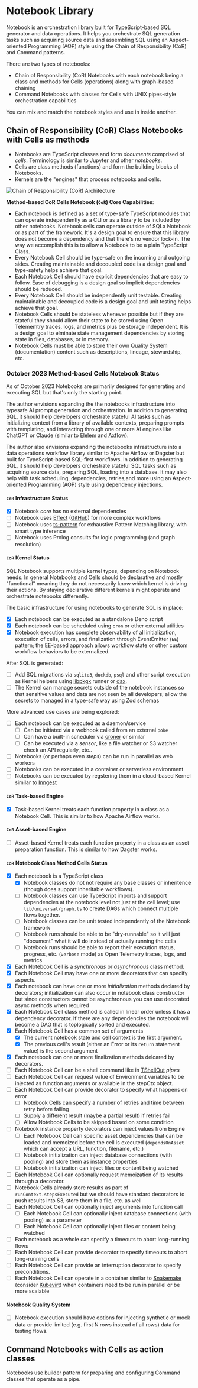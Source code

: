# Notebook Library

Notebook is an orchestration library built for TypeScript-based SQL generator
and data operations. It helps you orchestrate SQL generation tasks such as
acquiring source data and assembling SQL using an Aspect-oriented Programming
(AOP) style using the Chain of Responsibility (CoR) and Command patterns.

There are two types of notebooks:

- Chain of Responsibility (CoR) Notebooks with each notebook being a class and
  methods for Cells (operations) along with graph-based chaining
- Command Notebooks with classes for Cells with UNIX pipes-style orchestration
  capabilities

You can mix and match the notebook styles and use in inside another.

## Chain of Responsibility (CoR) Class Notebooks with Cells as methods

- Notebooks are TypeScript classes and form _documents_ comprised of _cells_.
  Terminology is similar to Jupyter and other _notebooks_.
- Cells are class methods (functions) and form the building blocks of Notebooks.
- Kernels are the "engines" that process notebooks and cells.

![Chain of Responsibility (CoR) Architecture](chain-or-architecture.drawio.svg)

**Method-based CoR Cells Notebook (`CoR`) Core Capabilities**:

- Each notebook is defined as a set of type-safe TypeScript modules that can
  operate independently as a CLI or as a library to be included by other
  notebooks. Notebook cells can operate outside of SQLa Notebook or as part of
  the framework. It's a design goal to ensure that this library does not become
  a dependency and that there's no vendor lock-in. The way we accomplish this is
  to allow a Notebook to be a plain TypeScript Class.
- Every Notebook Cell should be type-safe on the incoming and outgoing sides.
  Creating maintainable and decoupled code is a design goal and type-safety
  helps achieve that goal.
- Each Notebook Cell should have explicit dependencies that are easy to follow.
  Ease of debugging is a design goal so implicit dependencies should be reduced.
- Every Notebook Cell should be independently unit testable. Creating
  maintainable and decoupled code is a design goal and unit testing helps
  achieve that goal.
- Notebook Cells should be stateless whenever possible but if they are stateful
  they should allow their state to be stored using Open Telememtry traces, logs,
  and metrics plus be storage independent. It is a design goal to elminate state
  management dependencies by storing state in files, databases, or in memory.
- Notebook Cells must be able to store their own Quality System (documentation)
  content such as descriptions, lineage, stewardship, etc.

### October 2023 Method-based Cells Notebook Status

As of October 2023 Notebooks are primarily designed for generating and executing
SQL but that's only the starting point.

The author envisions expanding the the notebooks infrastructure into typesafe AI
prompt generation and orchestration. In addition to generating SQL, it should
help developers orchestrate stateful AI tasks such as initializing context from
a library of available contexts, preparing prompts with templating, and
interacting through one or more AI engines like ChatGPT or Claude (similar to
[Elelem](https://github.com/jrhizor/elelem) and
[Axflow](https://github.com/axflow/axflow)).

The author also envisions expanding the notebooks infrastructure into a data
operations workflow library similar to Apache Airflow or Dagster but built for
TypeScript-based SQL-first workflows. In addition to generating SQL, it should
help developers orchestrate stateful SQL tasks such as acquiring source data,
preparing SQL, loading into a database. It may also help with task scheduling,
dependencies, retries,and more using an Aspect-oriented Programming (AOP) style
using dependency injections.

#### `CoR` Infrastructure Status

- [x] Notebook _core_ has no external dependencies
- [ ] Notebook uses [Effect](https://www.effect.website/docs/quickstart)
      ([GitHub](https://github.com/Effect-TS/effect)) for more complex workflows
- [ ] Notebook uses [ts-pattern](https://github.com/gvergnaud/ts-pattern) for
      exhaustive Pattern Matching library, with smart type inference
- [ ] Notebook uses Prolog consults for logic programming (and graph resolution)

#### `CoR` Kernel Status

SQL Notebook supports multiple kernel types, depending on Notebook needs. In
general Notebooks and Cells should be declarative and mostly "functional"
meaning they do not necessarily know which kernel is driving their actions. By
staying declarative different kernels might operate and orchestrate notebooks
differently.

The basic infrastructure for using notebooks to generate SQL is in place:

- [x] Each notebook can be executed as a standalone Deno script
- [x] Each notebook can be scheduled using `cron` or other external utilities
- [x] Notebook execution has complete observability of all initialization,
      execution of cells, errors, and finalization through EventEmitter (`EE`)
      pattern; the EE-based approach allows workflow state or other custom
      workflow behaviors to be externalized.

After SQL is generated:

- [ ] Add SQL migrations via `sqlite3`, `duckdb`, `psql` and other script
      execution as Kernel helpers using
      [libpkgx](https://github.com/pkgxdev/libpkgx) runner or
      [dax](https://github.com/dsherret/dax).
- [ ] The Kernel can manage secrets outside of the notebook instances so that
      sensitive values and data are not seen by all developers; allow the
      secrets to managed in a type-safe way using Zod schemas

More advanced use cases are being explored:

- [ ] Each notebook can be executed as a daemon/service
  - [ ] Can be initiated via a webhook called from an external `poke`
  - [ ] Can have a built-in scheduler via
        [croner](https://github.com/Hexagon/croner) or similar
  - [ ] Can be executed via a _sensor_, like a file watcher or S3 watcher check
        an API regularly, etc..
- [ ] Notebooks (or perhaps even _steps_) can be run in parallel as web workers
- [ ] Notebooks can be executed in a container or serverless environment
- [ ] Notebooks can be executed by regstering them in a cloud-based Kernel
      similar to [Inngest](https://github.com/inngest/inngest)

#### `CoR` Task-based Engine

- [x] Task-based Kernel treats each function property in a class as a Notebook
      Cell. This is similar to how Apache Airflow works.

#### `CoR` Asset-based Engine

- [ ] Asset-based Kernel treats each function property in a class as an asset
      preparation function. This is similar to how Dagster works.

#### `CoR` Notebook Class Method Cells Status

- [x] Each notebook is a TypeScript class
  - [x] Notebook classes do not not require any base classes or inheritence
        (though does support inheritable workflows).
  - [ ] Notebook classes can use TypeScript imports and support dependencies at
        the notebook level not just at the cell level; use
        `lib/universal/graph.ts` to create DAGs which connect multiple flows
        together.
  - [ ] Notebook classes can be unit tested independently of the Notebook
        framework
  - [ ] Notebook runs should be able to be "dry-runnable" so it will just
        "document" what it will do instead of actually running the cells
  - [ ] Notebook runs should be able to report their execution status, progress,
        etc. (`verbose` mode) as Open Telemetry traces, logs, and metrics
- [x] Each Notebook Cell is a _synchronous_ or _asynchronous_ class method.
- [x] Each Notebook Cell may have one or more decorators that can specify
      aspects.
- [x] Each notebook can have one or more _initialization_ methods declared by
      decorators; initialization can also occur in notebook class constructor
      but since constructors cannot be asynchronous you can use decorated async
      methods when required
- [x] Each Notebook Cell class method is called in linear order unless it has a
      dependency decorator. If there are any dependencies the notebook will
      become a DAG that is toplogically sorted and executed.
- [x] Each Notebook Cell has a common set of arguments
  - [x] The current notebook state and cell context is the first argument.
  - [x] The previous cell's result (either an Error or its `return` statement
        value) is the second argument
- [x] Each notebook can one or more finalization methods delcared by decorators.
- [ ] Each Notebook Cell can be a shell command like in
      [TShellOut](https://github.com/linkdd/tshellout) _pipes_
- [ ] Each Notebook Cell can request value of Environment variables to be
      injected as function arguments or available in the stepCtx object.
- [ ] Each Notebook Cell can provide decorator to specify what happens on error
  - [ ] Notebook Cells can specify a number of retries and time between retry
        before failing
  - [ ] Supply a different result (maybe a partial result) if retries fail
  - [ ] Allow Notebook Cells to be skipped based on some condition
- [ ] Notebook instance property decorators can inject values from Engine
  - [ ] Each Notebook Cell can specific asset dependencies that can be loaded
        and memoized before the cell is executed (`dependsOnAsset` which can
        accept a URL, function, filename, etc.)
  - [ ] Notebook initialization can inject database connections (with pooling)
        and store them as instance properties
  - [ ] Notebook initialization can inject files or content being watched
- [ ] Each Notebook Cell can optionally request memoization of its results
      through a decorator.
- [ ] Notebook Cells already store results as part of `runContext.stepsExecuted`
      but we should have standard decorators to push results into S3, store them
      in a file, etc. as well
- [ ] Each Notebook Cell can optionally inject arguments into function call
  - [ ] Each Notebook Cell can optionally inject database connections (with
        pooling) as a parameter
  - [ ] Each Notebook Cell can optionally inject files or content being watched
- [ ] Each notebook as a whole can specify a timeouts to abort long-running
      flows
- [ ] Each Notebook Cell can provide decorator to specify timeouts to abort
      long-running cells
- [ ] Each Notebook Cell can provide an interruption decorator to specify
      preconditions.
- [ ] Each Notebook Cell can operate in a container similar to
      [Snakemake](https://snakemake.github.io/) (consider
      [Kubevirt](https://www.cncf.io/blog/2023/07/11/kubevirt-v1-0-has-landed/))
      when containers need to be run in parallel or be more scalable

#### Notebook Quality System

- [ ] Notebook execution should have options for injecting synthetic or mock
      data or provide limited (e.g. first N rows instead of all rows) data for
      testing flows.

## Command Notebooks with Cells as action classes

Notebooks use builder pattern for preparing and configuring Command classes that
operate as a pipe.
